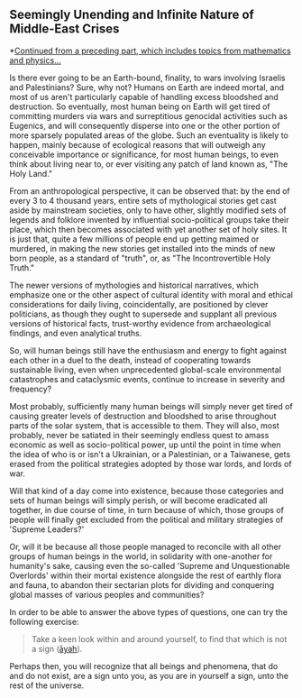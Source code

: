 ## Seemingly Unending and Infinite Nature of Middle-East Crises

*[Continued from a preceding part, which includes topics from mathematics and physics...](https://github.com/my-realm/musings/blob/main/about-infinity.md)

Is there ever going to be an Earth-bound, finality, to wars involving Israelis and Palestinians? Sure, why not? Humans on Earth are indeed mortal, and most of us aren't particularly capable of handling excess bloodshed and destruction. So eventually, most human being on Earth will get tired of committing murders via wars and surreptitious genocidal activities such as Eugenics, and will consequently disperse into one or the other portion of more sparsely populated areas of the globe. Such an eventuality is likely to happen, mainly because of ecological reasons that will outweigh any conceivable importance or significance, for most human beings, to even think about living near to, or ever visiting any patch of land known as, "The Holy Land." 

From an anthropological perspective, it can be observed that: by the end of every 3 to 4 thousand years, entire sets of mythological stories get cast aside by mainstream societies, only to have other, slightly modified sets of legends and folklore invented by influential socio-political groups take their place, which then becomes associated with yet another set of holy sites. It is just that, quite a few millions of people end up getting maimed or murdered, in making the new stories get installed into the minds of new born people, as a standard of "truth", or, as "The Incontrovertible Holy Truth." 

The newer versions of mythologies and historical narratives, which emphasize one or the other aspect of cultural identity with moral and ethical considerations for daily living, coincidentally, are positioned by clever politicians, as though they ought to supersede and supplant all previous versions of historical facts, trust-worthy evidence from archaeological findings, and even analytical truths. 

So, will human beings still have the enthusiasm and energy to fight against each other in a duel to the death, instead of cooperating towards sustainable living, even when unprecedented global-scale environmental catastrophes and cataclysmic events, continue to increase in severity and frequency? 

Most probably, sufficiently many human beings will simply never get tired of causing greater levels of destruction and bloodshed to arise throughout parts of the solar system, that is accessible to them. They will also, most probably, never be satiated in their seemingly endless quest to amass economic as well as socio-political power, up until the point in time when the idea of who is or isn't a Ukrainian, or a Palestinian, or a Taiwanese, gets erased from the political strategies adopted by those war lords, and lords of war. 

Will that kind of a day come into existence, because those categories and sets of human beings will simply perish, or will become eradicated all together, in due course of time, in turn because of which, those groups of people will finally get excluded from the political and military strategies of 'Supreme Leaders?' 

Or, will it be because all those people managed to reconcile with all other groups of human beings in the world, in solidarity with one-another for humanity's sake, causing even the so-called 'Supreme and Unquestionable Overlords' within their mortal existence alongside the rest of earthly flora and fauna, to abandon their sectarian plots for dividing and conquering global masses of various peoples and communities? 

In order to be able to answer the above types of questions, one can try the following exercise:

> Take a keen look within and around yourself, to find that which is not a sign ([āyah](https://en.wikipedia.org/wiki/%C4%80yah)).

Perhaps then, you will recognize that all beings and phenomena, that do and do not exist, are a sign unto you, as you are in yourself a sign, unto the rest of the universe.  